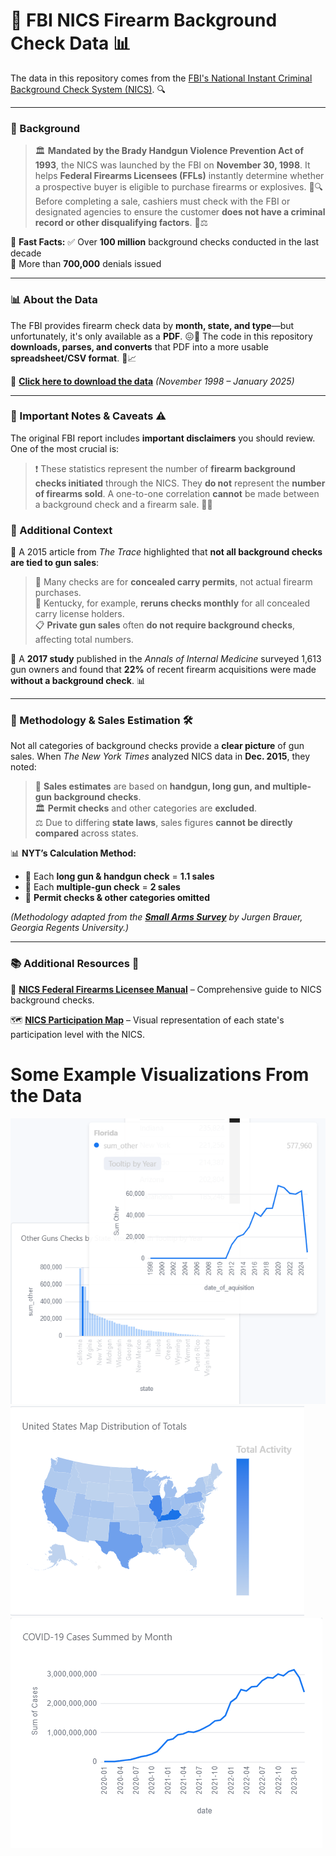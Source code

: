 # 🔫 FBI NICS Firearm Background Check Data 📊

The data in this repository comes from the [FBI's National Instant Criminal Background Check System (NICS)](https://www.fbi.gov/about-us/cjis/nics). 🔍

---

### 📜 Background

> 🏛️ **Mandated by the Brady Handgun Violence Prevention Act of 1993**, the NICS was launched by the FBI on **November 30, 1998**. It helps **Federal Firearms Licensees (FFLs)** instantly determine whether a prospective buyer is eligible to purchase firearms or explosives. 🛒🔍 Before completing a sale, cashiers must check with the FBI or designated agencies to ensure the customer **does not have a criminal record or other disqualifying factors**. 🚫⚖️

📌 **Fast Facts:**
✅ Over **100 million** background checks conducted in the last decade  
🚫 More than **700,000** denials issued  

---

### 📊 About the Data

The FBI provides firearm check data by **month, state, and type**—but unfortunately, it's only available as a **PDF**. 😖📄 The code in this repository **downloads, parses, and converts** that PDF into a more usable **spreadsheet/CSV format**. 💾📈

🔗 **[Click here to download the data](data/nics-firearm-background-checks.csv?raw=true)** *(November 1998 – January 2025)*

---

### 📌 Important Notes & Caveats ⚠️

The original FBI report includes **important disclaimers** you should review. One of the most crucial is:

> ❗ These statistics represent the number of **firearm background checks initiated** through the NICS. They **do not** represent the **number of firearms sold**. A one-to-one correlation **cannot** be made between a background check and a firearm sale. 🔄🔫

### 📰 Additional Context

📢 A 2015 article from *The Trace* highlighted that **not all background checks are tied to gun sales**:

> 🔄 Many checks are for **concealed carry permits**, not actual firearm purchases.  
> 🔁 Kentucky, for example, **reruns checks monthly** for all concealed carry license holders.  
> 📋 **Private gun sales** often **do not require background checks**, affecting total numbers.  

📑 A **2017 study** published in the *Annals of Internal Medicine* surveyed 1,613 gun owners and found that **22%** of recent firearm acquisitions were made **without a background check**. 📊

---

### 🔎 Methodology & Sales Estimation 🛠️

Not all categories of background checks provide a **clear picture** of gun sales. When *The New York Times* analyzed NICS data in **Dec. 2015**, they noted:

> 📌 **Sales estimates** are based on **handgun, long gun, and multiple-gun background checks**.  
> 🏛️ **Permit checks** and other categories are **excluded**.  
> ⚖️ Due to differing **state laws**, sales figures **cannot be directly compared** across states.  

📊 **NYT’s Calculation Method:**

- 🏹 Each **long gun & handgun check** = **1.1 sales**  
- 🔫 Each **multiple-gun check** = **2 sales**  
- 🚫 **Permit checks & other categories omitted**  

*(Methodology adapted from the **[Small Arms Survey](http://www.smallarmssurvey.org/fileadmin/docs/F-Working-papers/SAS-WP14-US-Firearms-Industry.pdf)** by Jurgen Brauer, Georgia Regents University.)*

---

### 📚 Additional Resources 🔗

📘 **[NICS Federal Firearms Licensee Manual](https://www.fbi.gov/file-repository/nics-firearms-licensee-manual-111811.pdf/view)** – Comprehensive guide to NICS background checks.  

🗺️ **[NICS Participation Map](https://www.fbi.gov/file-repository/nics-participation-map.pdf/view)** – Visual representation of each state's participation level with the NICS.  

# Some Example Visualizations From the Data
![Other Guns with By Year Tooltip](image.png)
![Gun Activity Shapemap](image-1.png)
![Gun Activity Connection to Covid Pandemic](image-2.png)

